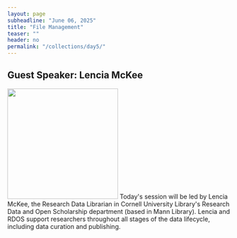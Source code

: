 ```yaml
---
layout: page
subheadline: "June 06, 2025"
title: "File Management"
teaser: ""
header: no
permalink: "/collections/day5/"
---
```


## Guest Speaker: Lencia McKee
<img src="https://www.library.cornell.edu/wp-content/uploads/2024/10/lencia-beltran.jpg" height="250">
Today's session will be led by Lencia McKee, the Research Data Librarian in Cornell University Library's Research Data and Open Scholarship department (based in Mann Library). Lencia and RDOS support researchers throughout all stages of the data lifecycle, including data curation and publishing.
